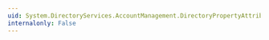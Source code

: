 ```yaml
---
uid: System.DirectoryServices.AccountManagement.DirectoryPropertyAttribute
internalonly: False
---
```

